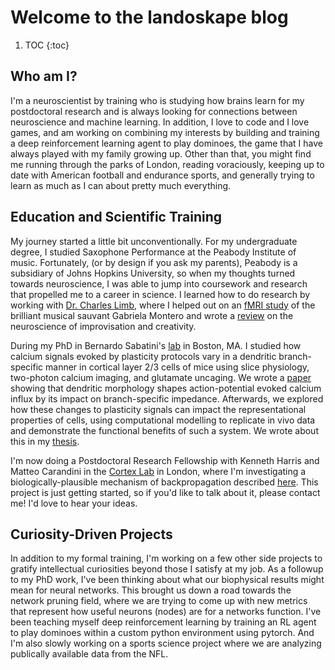 # Welcome to the landoskape blog

1. TOC
{:toc}

## Who am I? 
I'm a neuroscientist by training who is studying how brains learn for my postdoctoral research and is always looking for connections between neuroscience and machine learning. In addition, I love to code and I love games, and am working on combining my interests by building and training a deep reinforcement learning agent to play dominoes, the game that I have always played with my family growing up. Other than that, you might find me running through the parks of London, reading voraciously, keeping up to date with American football and endurance sports, and generally trying to learn as much as I can about pretty much everything. 

## Education and Scientific Training
My journey started a little bit unconventionally. For my undergraduate degree, I studied Saxophone Performance at the Peabody Institute of music. Fortunately, (or by design if you ask my parents), Peabody is a subsidiary of Johns Hopkins University, so when my thoughts turned towards neuroscience, I was able to jump into coursework and research that propelled me to a career in science. I learned how to do research by working with [Dr. Charles Limb](https://en.wikipedia.org/wiki/Charles_Limb), where I helped out on an [fMRI study](https://psycnet.apa.org/record/2020-16605-001) of the brilliant musical sauvant Gabriela Montero and wrote a [review](https://journals.sagepub.com/doi/10.1177/0027432116687373) on the neuroscience of improvisation and creativity.

During my PhD in Bernardo Sabatini's [lab](https://sabatini.hms.harvard.edu/) in Boston, MA. I studied how calcium signals evoked by plasticity protocols vary in a dendritic branch-specific manner in cortical layer 2/3 cells of mice using slice physiology, two-photon calcium imaging, and glutamate uncaging. We wrote a [paper](https://elifesciences.org/articles/76993) showing that dendritic morphology shapes action-potential evoked calcium influx by its impact on branch-specific impedance. Afterwards, we explored how these changes to plasticity signals can impact the representational properties of cells, using computational modelling to replicate in vivo data and demonstrate the functional benefits of such a system. We wrote about this in my [thesis](https://dash.harvard.edu/handle/1/37372196).

I'm now doing a Postdoctoral Research Fellowship with Kenneth Harris and Matteo Carandini in the [Cortex Lab](https://www.ucl.ac.uk/cortexlab/) in London, where I'm investigating a biologically-plausible mechanism of backpropagation described [here](https://doi.org/10.1016/j.tins.2007.12.002). This project is just getting started, so if you'd like to talk about it, please contact me! I'd love to hear your ideas. 

## Curiosity-Driven Projects
In addition to my formal training, I'm working on a few other side projects to gratify intellectual curiosities beyond those I satisfy at my job. As a followup to my PhD work, I've been thinking about what our biophysical results might mean for neural networks. This brought us down a road towards the network pruning field, where we are trying to come up with new metrics that represent how useful neurons (nodes) are for a networks function. I've been teaching myself deep reinforcement learning by training an RL agent to play dominoes within a custom python environment using pytorch. And I'm also slowly working on a sports science project where we are analyzing publically available data from the NFL. 

